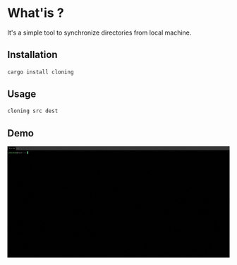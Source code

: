 
# What'is ?

It's a simple tool to synchronize directories from local machine.

## Installation

```bash
cargo install cloning
```

## Usage

```bash
cloning src dest
```

## Demo

![cloning-demo](cloning.gif)
